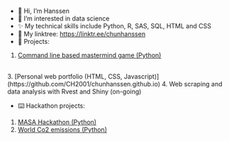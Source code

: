- 👋 Hi, I’m Hanssen
- 👀 I’m interested in data science 
- ✨ My technical skills include Python, R, SAS, SQL, HTML and CSS
- 🌳 My linktree: https://linktr.ee/chunhanssen
- 🌱 Projects:  
1. [Command line based mastermind game (Python)](https://github.com/CH2001/1-Python-command-line-based-mastermind-game)
<br>
3. [Personal web portfolio (HTML, CSS, Javascript)](https://github.com/CH2001/chunhanssen.github.io)
4. Web scraping and data analysis with Rvest and Shiny (on-going)
   
- :keyboard: Hackathon projects: 
1. [MASA Hackathon (Python)](https://github.com/CH2001/MASA-hackathon)
2. [World Co2 emissions (Python)](https://github.com/CH2001/World-Co2-emissions)
